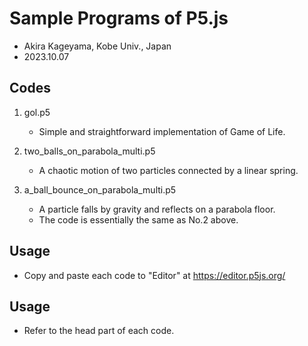 # Sample Programs of P5.js

  - Akira Kageyama, Kobe Univ., Japan
  - 2023.10.07

## Codes

  1. gol.p5

     - Simple and straightforward implementation of Game of Life.


  2. two\_balls\_on\_parabola_multi.p5 

     - A chaotic motion of two particles connected by a linear spring.

  3. a\_ball\_bounce\_on_parabola\_multi.p5

     - A particle falls by gravity and reflects on a parabola floor.
     - The code is essentially the same as No.2 above.

##  Usage
  - Copy and paste each code to "Editor" at https://editor.p5js.org/
 
##  Usage
  - Refer to the head part of each code.
